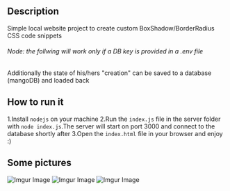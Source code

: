 ## Description
Simple local website project to create custom BoxShadow/BorderRadius CSS code snippets <br/>
###### Node: the follwing will work only if a DB key is provided in a .env file
Additionally the state of his/hers "creation" can be saved to a database (mangoDB) and loaded back
## How to run it
1.Install ```nodejs``` on your machine
2.Run the ```index.js``` file in the server folder with ```node index.js```.The server will start on port 3000 and connect to the database shortly after
3.Open the ```index.html``` file in your browser and enjoy :)
## Some pictures
![Imgur Image](https://i.imgur.com/QMNwJ53.png)
![Imgur Image](https://i.imgur.com/0z1P39z.png)
![Imgur Image](https://i.imgur.com/kWvWDeO.png)
